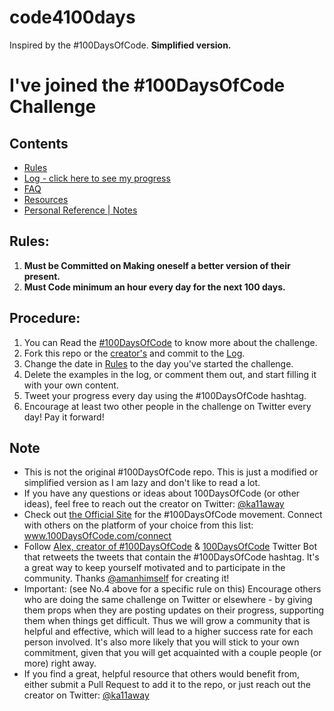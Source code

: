 # code4100days
Inspired by the #100DaysOfCode. **Simplified version.**

# I've joined the #100DaysOfCode Challenge

## Contents

* [Rules](rules.md)
* [Log - click here to see my progress](log.md)
* [FAQ](FAQ.md)
* [Resources](resources.md)
* [Personal Reference | Notes](notes.md)

## Rules:
1. **Must be Committed on Making oneself a better version of their present.**
2. **Must Code minimum an hour every day for the next 100 days.**

## Procedure:
1.  You can Read the [#100DaysOfCode](https://medium.freecodecamp.com/join-the-100daysofcode-556ddb4579e4) to know more about the challenge.
2.  Fork this repo or the [creator's](https://github.com/kallaway/100-days-of-code) and commit to the [Log](log.md).
3.  Change the date in [Rules](rules.md) to the day you've started the challenge.
4.  Delete the examples in the log, or comment them out, and start filling it with your own content.
5.  Tweet your progress every day using the #100DaysOfCode hashtag.
6.  Encourage at least two other people in the challenge on Twitter every day! Pay it forward!
  

## Note
* This is not the original #100DaysOfCode repo. This is just a modified or simplified version as I am lazy and don't like to read a lot.
* If you have any questions or ideas about 100DaysOfCode (or other ideas), feel free to reach out the creator on Twitter: [@ka11away](https://twitter.com/ka11away)
* Check out [the Official Site](http://100daysofcode.com/) for the #100DaysOfCode movement. Connect with others on the platform of your choice from this list: www.100DaysOfCode.com/connect
* Follow [Alex, creator of #100DaysOfCode](https://twitter.com/ka11away) & [100DaysOfCode](https://twitter.com/_100DaysOfCode) Twitter Bot that retweets the tweets that contain the #100DaysOfCode hashtag. It's a great way to keep yourself motivated and to participate in the community. Thanks [@amanhimself](https://twitter.com/amanhimself) for creating it!
* Important: (see No.4 above for a specific rule on this) Encourage others who are doing the same challenge on Twitter or elsewhere - by giving them props when they are posting updates on their progress, supporting them when things get difficult. Thus we will grow a community that is helpful and effective, which will lead to a higher success rate for each person involved. It's also more likely that you will stick to your own commitment, given that you will get acquainted with a couple people (or more) right away.
* If you find a great, helpful resource that others would benefit from, either submit a Pull Request to add it to the repo, or just reach out the creator on Twitter: [@ka11away](https://twitter.com/ka11away)


